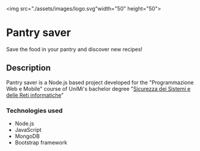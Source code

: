 <img src="./assets/images/logo.svg"width="50" height="50">
# Pantry saver
Save the food in your pantry and discover new recipes!

## Description

Pantry saver is a Node.js based project developed for the "Programmazione Web e Mobile" course of UniMi's bachelor degree "[Sicurezza dei Sistemi e delle Reti informatiche](https://ssri.cdl.unimi.it/it)"

### Technologies used

- Node.js
- JavaScript
- MongoDB
- Bootstrap framework
